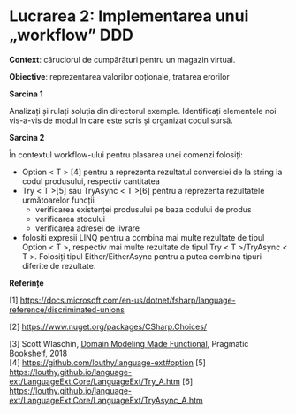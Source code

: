 # Lucrarea 2: Implementarea unui „workflow” DDD 

**Context**: căruciorul de cumpărături pentru un magazin virtual. 

**Obiective**: reprezentarea valorilor opționale, tratarea erorilor

**Sarcina 1**

Analizați și rulați soluția din directorul exemple. Identificați elementele noi vis-a-vis de modul în care este scris și organizat codul sursă.

**Sarcina 2**

În contextul workflow-ului pentru plasarea unei comenzi folosiți:
* Option < T > [4] pentru a reprezenta rezultatul conversiei de la string la codul produsului, respectiv cantitatea
* Try < T >[5] sau TryAsync < T >[6] pentru a reprezenta rezultatele următoarelor funcții
    * verificarea existenței produsului pe baza codului de produs
    * verificarea stocului
    * verificarea adresei de livrare
* folositi expresii LINQ pentru a combina mai multe rezultate de tipul Option < T >, respectiv mai multe rezultate de tipul Try < T >/TryAsync < T >. Folosiți tipul Either/EitherAsync pentru a putea combina tipuri diferite de rezultate.

**Referințe**

[1] https://docs.microsoft.com/en-us/dotnet/fsharp/language-reference/discriminated-unions 

[2] https://www.nuget.org/packages/CSharp.Choices/

[3] Scott Wlaschin, [Domain Modeling Made Functional](https://www.amazon.com/Domain-Modeling-Made-Functional-Domain-Driven-ebook/dp/B07B44BPFB/ref=sr_1_1?dchild=1&keywords=Domain+Modeling+Made+Functional&qid=1632338254&sr=8-1), Pragmatic Bookshelf, 2018  
[4] https://github.com/louthy/language-ext#option
[5] https://louthy.github.io/language-ext/LanguageExt.Core/LanguageExt/Try_A.htm
[6] https://louthy.github.io/language-ext/LanguageExt.Core/LanguageExt/TryAsync_A.htm
